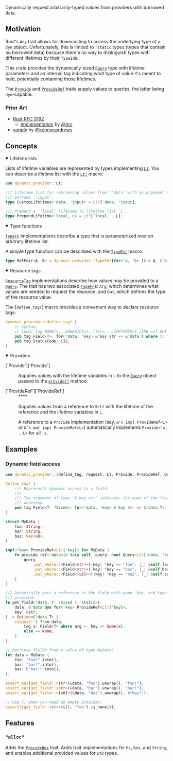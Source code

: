 Dynamically request arbitrarily-typed values from providers with borrowed data.

## Motivation

Rust's `Any` trait allows for downcasting to access the underlying type of a `dyn` object. Unfortunately, this is limited to `'static` types (types that contain no borrowed data) because there's no way to distinguish types with different lifetimes by their `TypeId`s.

This crate provides the dynamically-sized [`Query`] type with lifetime parameters and an internal tag indicating what type of value it's meant to hold,
potentially containing those lifetimes.

The [`Provide`] and [`ProvideRef`] traits supply values to queries, the latter being `dyn`-capable.

### Prior Art

- [Rust RFC 3192](https://rust-lang.github.io/rfcs/3192-dyno.html)
  - [implementation](https://github.com/nrc/provide-any) by [@nrc](https://github.com/nrc)
- [supply](https://crates.io/crates/supply) by [@konnorandrews](https://github.com/konnorandrews)

## Concepts

<details open id="lifetime-lists"><summary>Lifetime lists</summary>

Lists of lifetime variables are represented by types implementing [`Lt`].
You can describe a lifetime list with the [`Lt!`] macro:

```rust
use dynamic_provider::Lt;

/// Lifetime list for retrieving values from `'data` with an argument that
/// borrows `'input`.
type CustomLifetimes<'data, 'input> = Lt!['data, 'input];

/// Prepend a `'local` lifetime to lifetime list `L`.
type PrependLifetime<'local, L> = Lt!['local, ..L];
```

</details>
<details open id="type-functions"><summary>Type functions</summary>

[`TypeFn`] implementations describe a type that is parameterized over an arbitrary
lifetime list.

A simple type function can be described with the [`TypeFn!`] macro:

```rust
type RefPair<A, B> = dynamic_provider::TypeFn![for<'a, 'b> (&'a A, &'b B)];
```

</details>
<details open id="resource-tags"><summary>Resource tags</summary>

[`ResourceTag`] implementations describe how values may be provided to a [`Query`].
The trait has two associated [`TypeFn`]s: `Arg`, which determines what values are needed to request the resource,
and `Out`, which defines the type of the resource value.

The [`define_tag!`] macro provides a convenient way to declare resource tags:

```rust
dynamic_provider::define_tag! {
    // syntax:
    // [pub] tag NAME[<...GENERICS>]: [for<...LIFETIMES>] [ARG =>] OUT [where BOUNDS];
    pub tag Field<T>: for<'data, 'key> &'key str => &'data T where T: ?Sized;
    pub tag StatusCode: i32;
}
```

</details>
<details open id="providers"><summary>Providers</summary> <dl><dt>[`Provide<L>`][`Provide`]</dt>
<dd>

Supplies values with the lifetime variables in `L` to the [`Query`] object passed to the
[`provide()`][provide-method] method.
</dd><dt>[`ProvideRef<L>`][`ProvideRef`]</dt>
<dd>****

Supplies values from a reference to `Self` with the lifetime of the reference and the lifetime
variables in `L`.

A reference to a `Provide` implementation (say, `&'x impl ProvideRef<L>` or `&'x mut impl ProvideRef<L>`) automatically implements `Provide<'x, ..L>` for all `'x`.
</dd></dl>
</details>

## Examples

### Dynamic field access

```rust
use dynamic_provider::{define_tag, request, Lt, Provide, ProvideRef, Query};

define_tag! {
    /// Represents dynamic access to a field.
    ///
    /// The argument of type `&'key str` indicates the name of the field being
    /// accessed.
    pub tag Field<T: ?Sized>: for<'data, 'key> &'key str => &'data T;
}

struct MyData {
    foo: String,
    bar: String,
    baz: Vec<u8>,
}

impl<'key> ProvideRef<Lt!['key]> for MyData {
    fn provide_ref<'data>(&'data self, query: &mut Query<Lt!['data, 'key]>) {
        query
            .put_where::<Field<str>>(|key| *key == "foo", |_| &self.foo)
            .put_where::<Field<str>>(|key| *key == "bar", |_| &self.bar)
            .put_where::<Field<[u8]>>(|key| *key == "baz", |_| &self.baz);
    }
}

/// Dynamically gets a reference to the field with name `key` and type `T`, if
/// provided.
fn get_field<'data, T: ?Sized + 'static>(
    data: &'data dyn for<'key> ProvideRef<Lt!['key]>,
    key: &str,
) -> Option<&'data T> {
    request! { from data;
        tag x: Field<T> where arg <- key => Some(x),
        else => None,
    }
}

// Retrieve fields from a value of type MyData:
let data = MyData {
    foo: "foo!".into(),
    bar: "bar!".into(),
    baz: b"baz!".into(),
};

assert_eq!(get_field::<str>(&data, "foo").unwrap(), "foo!");
assert_eq!(get_field::<str>(&data, "bar").unwrap(), "bar!");
assert_eq!(get_field::<[u8]>(&data, "baz").unwrap(), b"baz!");

// Use () when you need an empty provider:
assert!(get_field::<str>(&(), "foo").is_none());
```

## Features

### `"alloc"`

Adds the [`ProvideBox`] trait.
Adds trait implementations for `Rc`, `Box`, and `String`,
and enables additional provided values for `std` types.

[`define_tag`]: https://docs.rs/dynamic-provider/latest/dynamic_provider/macro.define_tag.html
[provide-method]: #providers
[`Lt`]: https://docs.rs/dynamic-provider/latest/dynamic_provider/trait.Lt.html
[`Lt!`]: https://docs.rs/dynamic-provider/latest/dynamic_provider/macro.Lt.html
[`Provide`]: https://docs.rs/dynamic-provider/latest/dynamic_provider/struct.Query.html
[`ProvideBox`]: https://docs.rs/dynamic-provider/latest/dynamic_provider/trait.ProvideBox.html
[`ProvideRef`]: https://docs.rs/dynamic-provider/latest/dynamic_provider/trait.ProvideRef.html
[`Query`]: https://docs.rs/dynamic-provider/latest/dynamic_provider/struct.Query.html
[`ResourceTag`]: https://docs.rs/dynamic-provider/latest/dynamic_provider/trait.ResourceTag.html
[`TypeFn`]: https://docs.rs/dynamic-provider/latest/dynamic_provider/trait.TypeFn.html
[`TypeFn!`]: https://docs.rs/dynamic-provider/latest/dynamic_provider/macro.TypeFn.html
